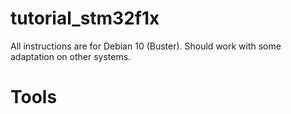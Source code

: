 # tutorial_stm32f1x
All instructions are for Debian 10 (Buster). Should work with some adaptation on other systems.

# Tools
